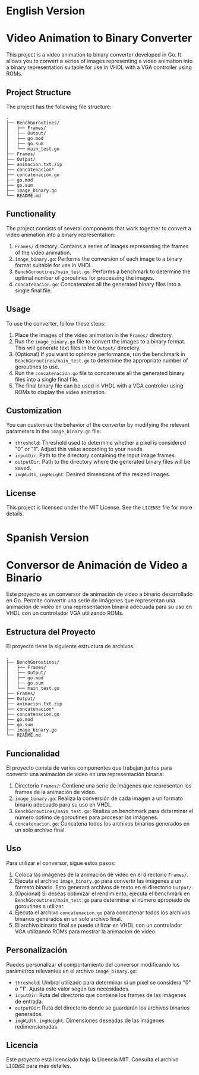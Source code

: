 # English Version
# Video Animation to Binary Converter

This project is a video animation to binary converter developed in Go. It allows you to convert a series of images representing a video animation into a binary representation suitable for use in VHDL with a VGA controller using ROMs.

## Project Structure

The project has the following file structure:

```
.
├── BenchGoroutines/
│   ├── Frames/
│   ├── Output/
│   ├── go.mod
│   ├── go.sum
│   └── main_test.go
├── Frames/
├── Output/
├── animacion.txt.zip
├── concatenacion*
├── concatenacion.go
├── go.mod
├── go.sum
├── image_binary.go
└── README.md
```

## Functionality

The project consists of several components that work together to convert a video animation into a binary representation:

1. `Frames/` directory: Contains a series of images representing the frames of the video animation.
2. `image_binary.go`: Performs the conversion of each image to a binary format suitable for use in VHDL.
3. `BenchGoroutines/main_test.go`: Performs a benchmark to determine the optimal number of goroutines for processing the images.
4. `concatenacion.go`: Concatenates all the generated binary files into a single final file.

## Usage

To use the converter, follow these steps:

1. Place the images of the video animation in the `Frames/` directory.
2. Run the `image_binary.go` file to convert the images to a binary format. This will generate text files in the `Output/` directory.
3. (Optional) If you want to optimize performance, run the benchmark in `BenchGoroutines/main_test.go` to determine the appropriate number of goroutines to use.
4. Run the `concatenacion.go` file to concatenate all the generated binary files into a single final file.
5. The final binary file can be used in VHDL with a VGA controller using ROMs to display the video animation.

## Customization

You can customize the behavior of the converter by modifying the relevant parameters in the `image_binary.go` file:

- `threshold`: Threshold used to determine whether a pixel is considered "0" or "1". Adjust this value according to your needs.
- `inputDir`: Path to the directory containing the input image frames.
- `outputDir`: Path to the directory where the generated binary files will be saved.
- `imgWidth`, `imgHeight`: Desired dimensions of the resized images.

## License

This project is licensed under the MIT License. See the `LICENSE` file for more details.



# Spanish Version

# Conversor de Animación de Video a Binario

Este proyecto es un conversor de animación de video a binario desarrollado en Go. Permite convertir una serie de imágenes que representan una animación de video en una representación binaria adecuada para su uso en VHDL con un controlador VGA utilizando ROMs.

## Estructura del Proyecto

El proyecto tiene la siguiente estructura de archivos:

```
.
├── BenchGoroutines/
│   ├── Frames/
│   ├── Output/
│   ├── go.mod
│   ├── go.sum
│   └── main_test.go
├── Frames/
├── Output/
├── animacion.txt.zip
├── concatenacion*
├── concatenacion.go
├── go.mod
├── go.sum
├── image_binary.go
└── README.md
```

## Funcionalidad

El proyecto consta de varios componentes que trabajan juntos para convertir una animación de video en una representación binaria:

1. Directorio `Frames/`: Contiene una serie de imágenes que representan los frames de la animación de video.
2. `image_binary.go`: Realiza la conversión de cada imagen a un formato binario adecuado para su uso en VHDL.
3. `BenchGoroutines/main_test.go`: Realiza un benchmark para determinar el número óptimo de goroutines para procesar las imágenes.
4. `concatenacion.go`: Concatena todos los archivos binarios generados en un solo archivo final.

## Uso

Para utilizar el conversor, sigue estos pasos:

1. Coloca las imágenes de la animación de video en el directorio `Frames/`.
2. Ejecuta el archivo `image_binary.go` para convertir las imágenes a un formato binario. Esto generará archivos de texto en el directorio `Output/`.
3. (Opcional) Si deseas optimizar el rendimiento, ejecuta el benchmark en `BenchGoroutines/main_test.go` para determinar el número apropiado de goroutines a utilizar.
4. Ejecuta el archivo `concatenacion.go` para concatenar todos los archivos binarios generados en un solo archivo final.
5. El archivo binario final se puede utilizar en VHDL con un controlador VGA utilizando ROMs para mostrar la animación de video.

## Personalización

Puedes personalizar el comportamiento del conversor modificando los parámetros relevantes en el archivo `image_binary.go`:

- `threshold`: Umbral utilizado para determinar si un píxel se considera "0" o "1". Ajusta este valor según tus necesidades.
- `inputDir`: Ruta del directorio que contiene los frames de las imágenes de entrada.
- `outputDir`: Ruta del directorio donde se guardarán los archivos binarios generados.
- `imgWidth`, `imgHeight`: Dimensiones deseadas de las imágenes redimensionadas.

## Licencia

Este proyecto está licenciado bajo la Licencia MIT. Consulta el archivo `LICENSE` para más detalles.
